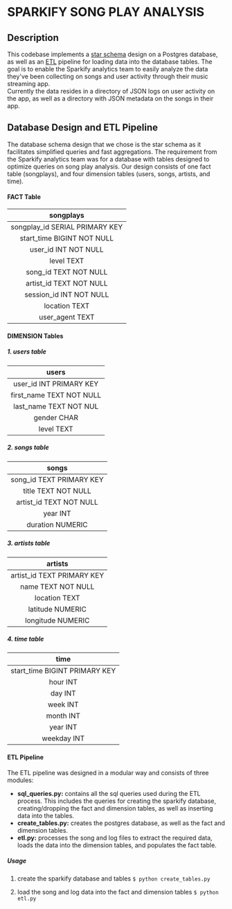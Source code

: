 # SPARKIFY SONG PLAY ANALYSIS

## Description
This codebase implements a [star schema](https://en.wikipedia.org/wiki/Star_schema) design on a Postgres database, as well as an [ETL](https://en.wikipedia.org/wiki/Extract,_transform,_load) pipeline for loading data into the database tables.
The goal is to enable the Sparkify analytics team to easily analyze the data they've been collecting on songs and user activity through their music streaming app.  
Currently the data resides in a directory of JSON logs on user activity on the app, as well as a directory with JSON metadata on the songs in their app.


## Database Design and ETL Pipeline
The database schema design that we chose is the star schema as it facilitates simplified queries and fast aggregations. The requirement from the Sparkify analytics team was for a database with tables designed to optimize queries on song play analysis. Our design consists of one fact table (songplays), and four dimension tables (users, songs, artists, and time).


#### FACT Table

|            **songplays**          |
|:------------------------------:	|
| songplay_id SERIAL PRIMARY KEY 	|
| start_time BIGINT NOT NULL     	|
| user_id INT NOT NULL           	|
| level TEXT                     	|
| song_id TEXT NOT NULL          	|
| artist_id TEXT NOT NULL        	|
| session_id INT NOT NULL        	|
| location TEXT                  	|
| user_agent TEXT                	|


#### DIMENSION Tables

##### 1. users table

|           **users**       |		
|:------------------------:	|
| user_id INT PRIMARY KEY  	|
| first_name TEXT NOT NULL 	|
| last_name TEXT NOT NUL   	|
| gender CHAR              	|
| level TEXT               	|


##### 2. songs table

|           **songs**       |
|:------------------------:	|
| song_id TEXT PRIMARY KEY 	|
| title TEXT NOT NULL      	|
| artist_id TEXT NOT NULL  	|
| year INT                 	|
| duration NUMERIC         	|


##### 3. artists table

|           **artists**         |
|:--------------------------:	|
| artist_id TEXT PRIMARY KEY 	|
| name TEXT NOT NULL         	|
| location TEXT              	|
| latitude NUMERIC           	|
| longitude NUMERIC          	|


##### 4. time table

|              **time**             |
|:-----------------------------:	|
| start_time BIGINT PRIMARY KEY 	|
| hour INT                      	|
| day INT                       	|
| week INT                      	|
| month INT                     	|
| year INT                      	|
| weekday INT                   	|


#### ETL Pipeline

The ETL pipeline was designed in a modular way and consists of three modules:
- **sql_queries.py:** contains all the sql queries used during the ETL process. This includes the queries for creating the sparkify database, 
creating/dropping the fact and dimension tables, as well as inserting data into the tables.
- **create_tables.py:** creates the postgres database, as well as the fact and dimension tables.
- **etl.py:** processes the song and log files to extract the required data, loads the data into the dimension tables, and populates the fact table.


##### Usage
1. create the sparkify database and tables
	`$ python create_tables.py`
	
2. load the song and log data into the fact and dimension tables
	`$ python etl.py`
	
	